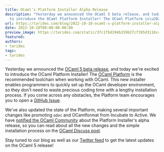 ```yaml
---
title: OCaml's Platform Installer Alpha Release
description: "Yesterday we announced the OCaml 5 beta release, and today we're excited
  to introduce the OCaml Platform Installer! The OCaml Platform is\u2026"
url: https://tarides.com/blog/2022-10-18-ocaml-s-platform-installer-alpha-release
date: 2022-10-18T00:00:00-00:00
preview_image: https://tarides.com/static/37c1fbd194b159b27cf395d3116c4192/0132d/platform_installer.jpg
featured:
authors:
- tarides
tags:
- tarides
---
```


<p>Yesterday we announced the <a href="https://tarides.com/blog/2022-10-17-ocaml-5-beta-release">OCaml 5 beta release</a>, and today we're excited to introduce the OCaml Platform Installer! The <a href="https://ocaml.org/docs/platform">OCaml Platform</a> is the recommended toolchain when working with OCaml. This new installer enables programmers to quickly set up the OCaml developer environment, so they don't need to waste precious coding time with a lengthy installation process. If you come across any obstacles, the Platform team encourages you to open a <a href="https://github.com/tarides/ocaml-platform-installer/issues">GitHub Issue</a>.</p>
<p>We've also updated the state of the Platform, making several important changes like promoting <code>odoc</code> and OCamlformat from Incubate to Active. We have <a href="https://discuss.ocaml.org/t/ann-ocaml-platform-installer-alpha-release/10652">notified the OCaml Community</a> about the Platform Installer's alpha release, so you can read about all the new changes and the simple installation process on the <a href="https://discuss.ocaml.org/t/ann-ocaml-platform-installer-alpha-release/10652">OCaml Discuss post</a>.</p>
<p>Stay tuned to our blog as well as our <a href="https://twitter.com/tarides_">Twitter feed</a> to get the latest updates on the OCaml 5 release!</p>
